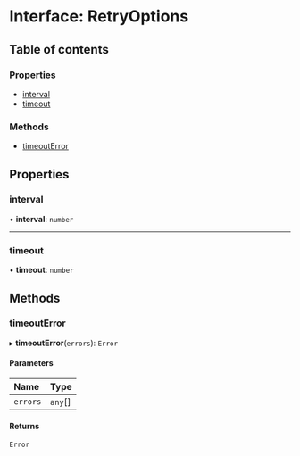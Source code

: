 # Interface: RetryOptions

## Table of contents

### Properties

- [interval](RetryOptions.md#interval)
- [timeout](RetryOptions.md#timeout)

### Methods

- [timeoutError](RetryOptions.md#timeouterror)

## Properties

### interval

• **interval**: `number`

___

### timeout

• **timeout**: `number`

## Methods

### timeoutError

▸ **timeoutError**(`errors`): `Error`

#### Parameters

| Name | Type |
| :------ | :------ |
| `errors` | `any`[] |

#### Returns

`Error`
